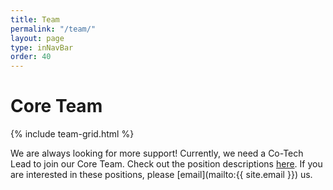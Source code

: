 ```yaml
---
title: Team
permalink: "/team/"
layout: page
type: inNavBar
order: 40
---
```


# Core Team

{% include team-grid.html %}

We are always looking for more support! Currently, we need a Co-Tech Lead to join our Core Team. 
Check out the position descriptions [here](https://docs.google.com/document/d/1sZN4Ct-JjMgDASn_QNjWur7SY0M_6rst5BnxKXV4qn8/edit?usp=sharing).
If you are interested in these positions, please [email](mailto:{{ site.email }}) us. 
